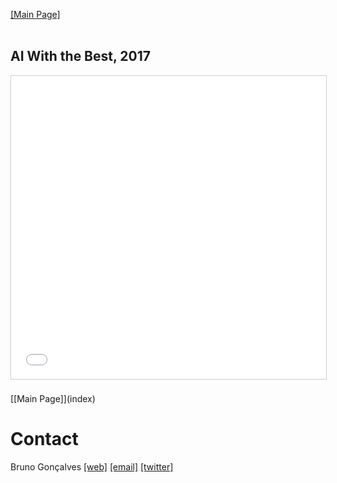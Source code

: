[[Main Page]](index)
<br/>
<br/>
## AI With the Best, 2017

<iframe src="//www.slideshare.net/slideshow/embed_code/key/IwvgkEoFXRtAtY" width="595" height="485" frameborder="0" marginwidth="0" marginheight="0" scrolling="no" style="border:1px solid #CCC; border-width:1px; margin-bottom:5px; max-width: 100%;" allowfullscreen> </iframe> 

<br/>
<br/>
[[Main Page]](index)

# Contact

Bruno Gonçalves [[web]](http://www.bgoncalves.com) [[email]](mailto:bgoncalves@gmail.com) [[twitter]](https://twitter.com/bgoncalves)